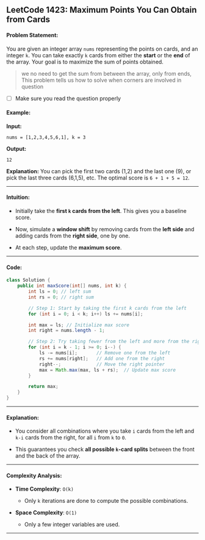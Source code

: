 
## LeetCode 1423: Maximum Points You Can Obtain from Cards

#### Problem Statement:

You are given an integer array `nums` representing the points on cards, and an integer `k`. You can take exactly `k` cards from either the **start** or the **end** of the array. Your goal is to maximize the sum of points obtained.

> we no need to get the sum from between the array, only from ends,
> This problem tells us how to solve when corners are involved in question

- [ ] Make sure you read the question properly
#### Example:

**Input:**

```
nums = [1,2,3,4,5,6,1], k = 3
```

**Output:**

```
12
```

**Explanation:** You can pick the first two cards (1,2) and the last one (9), or pick the last three cards (6,1,5), etc. The optimal score is `6 + 1 + 5 = 12`.

---

#### Intuition:

- Initially take the **first `k` cards from the left**. This gives you a baseline score.
    
- Now, simulate a **window shift** by removing cards from the **left side** and adding cards from the **right side**, one by one.
    
- At each step, update the **maximum score**.
    

---

#### Code:

```java
class Solution {
    public int maxScore(int[] nums, int k) {
        int ls = 0; // left sum
        int rs = 0; // right sum

        // Step 1: Start by taking the first k cards from the left
        for (int i = 0; i < k; i++) ls += nums[i];

        int max = ls; // Initialize max score
        int right = nums.length - 1;

        // Step 2: Try taking fewer from the left and more from the right
        for (int i = k - 1; i >= 0; i--) {
            ls -= nums[i];       // Remove one from the left
            rs += nums[right];   // Add one from the right
            right--;             // Move the right pointer
            max = Math.max(max, ls + rs);  // Update max score
        }

        return max;
    }
}
```

---

#### Explanation:

- You consider all combinations where you take `i` cards from the left and `k-i` cards from the right, for all `i` from `k` to `0`.
    
- This guarantees you check **all possible `k`-card splits** between the front and the back of the array.
    

---

#### Complexity Analysis:

- **Time Complexity**: `O(k)`
    
    - Only `k` iterations are done to compute the possible combinations.
        
- **Space Complexity**: `O(1)`
    
    - Only a few integer variables are used.
        

---
